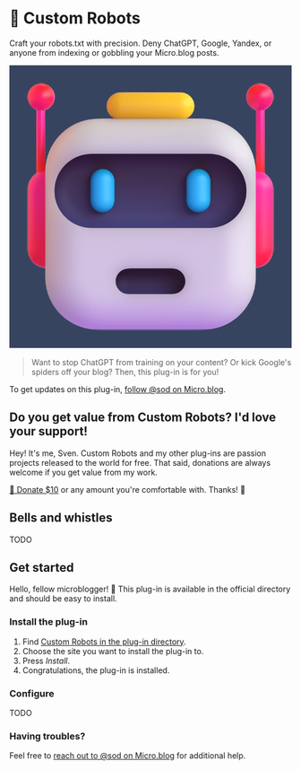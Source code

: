 # 🤖 Custom Robots

Craft your robots.txt with precision. Deny ChatGPT, Google, Yandex, or anyone from indexing or gobbling your Micro.blog posts.

![](https://raw.githubusercontent.com/svendahlstrand/plugin-custom-robots/main/vendor/microsoft/fluent-emoji-robot.png)

> Want to stop ChatGPT from training on your content? Or kick Google's spiders off your blog? Then, this plug-in is for you!

To get updates on this plug-in, [follow @sod on Micro.blog](https://micro.blog/sod).

## Do you get value from Custom Robots? I'd love your support!

Hey! It's me, Sven. Custom Robots and my other plug-ins are passion projects released to the world for free. That said, donations are always welcome if you get value from my work.

[💸 Donate $10](https://dahlstrand.net/donate/) or any amount you're comfortable with. Thanks! 🙏

## Bells and whistles

TODO

## Get started

Hello, fellow microblogger! 👋 This plug-in is available in the official directory and should be easy to install.

### Install the plug-in

1. Find [Custom Robots in the plug-in directory](https://micro.blog/account/plugins/view/108).
2. Choose the site you want to install the plug-in to.
3. Press *Install*.
4. Congratulations, the plug-in is installed.

### Configure

TODO

### Having troubles?

Feel free to [reach out to @sod on Micro.blog](https://micro.blog/sod) for additional help.
